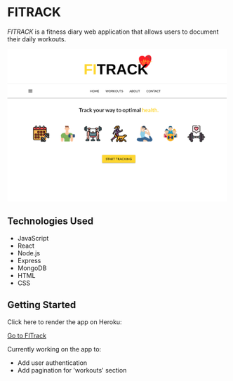 # FITRACK

*FITRACK* is a fitness diary web application that allows users to document their daily workouts.  

<img src="public/fit-homepage.png" width="500">

## Technologies Used

- JavaScript
- React
- Node.js
- Express
- MongoDB
- HTML
- CSS

## Getting Started

Click here to render the app on Heroku:

[Go to FITrack](https://fitrk.herokuapp.com)


Currently working on the app to:

- Add user authentication
- Add pagination for 'workouts' section




